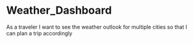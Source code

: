 # Weather_Dashboard
As a traveler I want to see the weather outlook for multiple cities so that I can plan a trip accordingly

